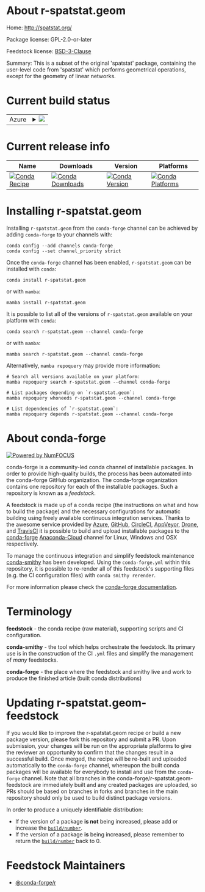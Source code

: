 About r-spatstat.geom
=====================

Home: http://spatstat.org/

Package license: GPL-2.0-or-later

Feedstock license: [BSD-3-Clause](https://github.com/conda-forge/r-spatstat.geom-feedstock/blob/main/LICENSE.txt)

Summary: This is a subset of the original 'spatstat' package, containing the user-level code from 'spatstat' which performs geometrical operations, except for the geometry of linear networks.

Current build status
====================


<table>
    
  <tr>
    <td>Azure</td>
    <td>
      <details>
        <summary>
          <a href="https://dev.azure.com/conda-forge/feedstock-builds/_build/latest?definitionId=11766&branchName=main">
            <img src="https://dev.azure.com/conda-forge/feedstock-builds/_apis/build/status/r-spatstat.geom-feedstock?branchName=main">
          </a>
        </summary>
        <table>
          <thead><tr><th>Variant</th><th>Status</th></tr></thead>
          <tbody><tr>
              <td>linux_64_r_base4.0</td>
              <td>
                <a href="https://dev.azure.com/conda-forge/feedstock-builds/_build/latest?definitionId=11766&branchName=main">
                  <img src="https://dev.azure.com/conda-forge/feedstock-builds/_apis/build/status/r-spatstat.geom-feedstock?branchName=main&jobName=linux&configuration=linux_64_r_base4.0" alt="variant">
                </a>
              </td>
            </tr><tr>
              <td>linux_64_r_base4.1</td>
              <td>
                <a href="https://dev.azure.com/conda-forge/feedstock-builds/_build/latest?definitionId=11766&branchName=main">
                  <img src="https://dev.azure.com/conda-forge/feedstock-builds/_apis/build/status/r-spatstat.geom-feedstock?branchName=main&jobName=linux&configuration=linux_64_r_base4.1" alt="variant">
                </a>
              </td>
            </tr><tr>
              <td>osx_64_r_base4.0</td>
              <td>
                <a href="https://dev.azure.com/conda-forge/feedstock-builds/_build/latest?definitionId=11766&branchName=main">
                  <img src="https://dev.azure.com/conda-forge/feedstock-builds/_apis/build/status/r-spatstat.geom-feedstock?branchName=main&jobName=osx&configuration=osx_64_r_base4.0" alt="variant">
                </a>
              </td>
            </tr><tr>
              <td>osx_64_r_base4.1</td>
              <td>
                <a href="https://dev.azure.com/conda-forge/feedstock-builds/_build/latest?definitionId=11766&branchName=main">
                  <img src="https://dev.azure.com/conda-forge/feedstock-builds/_apis/build/status/r-spatstat.geom-feedstock?branchName=main&jobName=osx&configuration=osx_64_r_base4.1" alt="variant">
                </a>
              </td>
            </tr><tr>
              <td>win_64_r_base4.0</td>
              <td>
                <a href="https://dev.azure.com/conda-forge/feedstock-builds/_build/latest?definitionId=11766&branchName=main">
                  <img src="https://dev.azure.com/conda-forge/feedstock-builds/_apis/build/status/r-spatstat.geom-feedstock?branchName=main&jobName=win&configuration=win_64_r_base4.0" alt="variant">
                </a>
              </td>
            </tr><tr>
              <td>win_64_r_base4.1</td>
              <td>
                <a href="https://dev.azure.com/conda-forge/feedstock-builds/_build/latest?definitionId=11766&branchName=main">
                  <img src="https://dev.azure.com/conda-forge/feedstock-builds/_apis/build/status/r-spatstat.geom-feedstock?branchName=main&jobName=win&configuration=win_64_r_base4.1" alt="variant">
                </a>
              </td>
            </tr>
          </tbody>
        </table>
      </details>
    </td>
  </tr>
</table>

Current release info
====================

| Name | Downloads | Version | Platforms |
| --- | --- | --- | --- |
| [![Conda Recipe](https://img.shields.io/badge/recipe-r--spatstat.geom-green.svg)](https://anaconda.org/conda-forge/r-spatstat.geom) | [![Conda Downloads](https://img.shields.io/conda/dn/conda-forge/r-spatstat.geom.svg)](https://anaconda.org/conda-forge/r-spatstat.geom) | [![Conda Version](https://img.shields.io/conda/vn/conda-forge/r-spatstat.geom.svg)](https://anaconda.org/conda-forge/r-spatstat.geom) | [![Conda Platforms](https://img.shields.io/conda/pn/conda-forge/r-spatstat.geom.svg)](https://anaconda.org/conda-forge/r-spatstat.geom) |

Installing r-spatstat.geom
==========================

Installing `r-spatstat.geom` from the `conda-forge` channel can be achieved by adding `conda-forge` to your channels with:

```
conda config --add channels conda-forge
conda config --set channel_priority strict
```

Once the `conda-forge` channel has been enabled, `r-spatstat.geom` can be installed with `conda`:

```
conda install r-spatstat.geom
```

or with `mamba`:

```
mamba install r-spatstat.geom
```

It is possible to list all of the versions of `r-spatstat.geom` available on your platform with `conda`:

```
conda search r-spatstat.geom --channel conda-forge
```

or with `mamba`:

```
mamba search r-spatstat.geom --channel conda-forge
```

Alternatively, `mamba repoquery` may provide more information:

```
# Search all versions available on your platform:
mamba repoquery search r-spatstat.geom --channel conda-forge

# List packages depending on `r-spatstat.geom`:
mamba repoquery whoneeds r-spatstat.geom --channel conda-forge

# List dependencies of `r-spatstat.geom`:
mamba repoquery depends r-spatstat.geom --channel conda-forge
```


About conda-forge
=================

[![Powered by
NumFOCUS](https://img.shields.io/badge/powered%20by-NumFOCUS-orange.svg?style=flat&colorA=E1523D&colorB=007D8A)](https://numfocus.org)

conda-forge is a community-led conda channel of installable packages.
In order to provide high-quality builds, the process has been automated into the
conda-forge GitHub organization. The conda-forge organization contains one repository
for each of the installable packages. Such a repository is known as a *feedstock*.

A feedstock is made up of a conda recipe (the instructions on what and how to build
the package) and the necessary configurations for automatic building using freely
available continuous integration services. Thanks to the awesome service provided by
[Azure](https://azure.microsoft.com/en-us/services/devops/), [GitHub](https://github.com/),
[CircleCI](https://circleci.com/), [AppVeyor](https://www.appveyor.com/),
[Drone](https://cloud.drone.io/welcome), and [TravisCI](https://travis-ci.com/)
it is possible to build and upload installable packages to the
[conda-forge](https://anaconda.org/conda-forge) [Anaconda-Cloud](https://anaconda.org/)
channel for Linux, Windows and OSX respectively.

To manage the continuous integration and simplify feedstock maintenance
[conda-smithy](https://github.com/conda-forge/conda-smithy) has been developed.
Using the ``conda-forge.yml`` within this repository, it is possible to re-render all of
this feedstock's supporting files (e.g. the CI configuration files) with ``conda smithy rerender``.

For more information please check the [conda-forge documentation](https://conda-forge.org/docs/).

Terminology
===========

**feedstock** - the conda recipe (raw material), supporting scripts and CI configuration.

**conda-smithy** - the tool which helps orchestrate the feedstock.
                   Its primary use is in the construction of the CI ``.yml`` files
                   and simplify the management of *many* feedstocks.

**conda-forge** - the place where the feedstock and smithy live and work to
                  produce the finished article (built conda distributions)


Updating r-spatstat.geom-feedstock
==================================

If you would like to improve the r-spatstat.geom recipe or build a new
package version, please fork this repository and submit a PR. Upon submission,
your changes will be run on the appropriate platforms to give the reviewer an
opportunity to confirm that the changes result in a successful build. Once
merged, the recipe will be re-built and uploaded automatically to the
`conda-forge` channel, whereupon the built conda packages will be available for
everybody to install and use from the `conda-forge` channel.
Note that all branches in the conda-forge/r-spatstat.geom-feedstock are
immediately built and any created packages are uploaded, so PRs should be based
on branches in forks and branches in the main repository should only be used to
build distinct package versions.

In order to produce a uniquely identifiable distribution:
 * If the version of a package **is not** being increased, please add or increase
   the [``build/number``](https://docs.conda.io/projects/conda-build/en/latest/resources/define-metadata.html#build-number-and-string).
 * If the version of a package **is** being increased, please remember to return
   the [``build/number``](https://docs.conda.io/projects/conda-build/en/latest/resources/define-metadata.html#build-number-and-string)
   back to 0.

Feedstock Maintainers
=====================

* [@conda-forge/r](https://github.com/conda-forge/r/)

